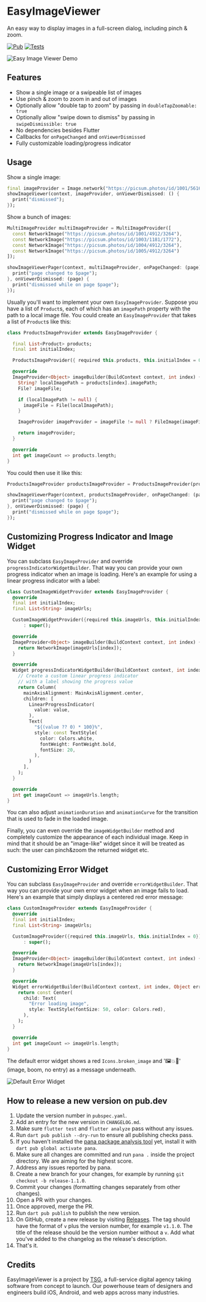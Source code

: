 # EasyImageViewer

An easy way to display images in a full-screen dialog, including pinch & zoom.

[![Pub](https://img.shields.io/pub/v/easy_image_viewer.svg)](https://pub.dartlang.org/packages/easy_image_viewer)
[![Tests](https://github.com/thesmythgroup/easy_image_viewer/actions/workflows/dart.yml/badge.svg)](https://github.com/thesmythgroup/easy_image_viewer/actions/workflows/dart.yml)

![Easy Image Viewer Demo](https://github.com/thesmythgroup/easy_image_viewer/blob/main/demo_images/demo1.gif?raw=true "Easy Image Viewer Demo")

## Features

* Show a single image or a swipeable list of images
* Use pinch & zoom to zoom in and out of images
* Optionally allow "double tap to zoom" by passing in `doubleTapZoomable: true`
* Optionally allow "swipe down to dismiss" by passing in `swipeDismissible: true`
* No dependencies besides Flutter
* Callbacks for `onPageChanged` and `onViewerDismissed`
* Fully customizable loading/progress indicator

## Usage

Show a single image:

```dart
final imageProvider = Image.network("https://picsum.photos/id/1001/5616/3744").image;
showImageViewer(context, imageProvider, onViewerDismissed: () {
  print("dismissed");
});
```

Show a bunch of images:

```dart
MultiImageProvider multiImageProvider = MultiImageProvider([
  const NetworkImage("https://picsum.photos/id/1001/4912/3264"),
  const NetworkImage("https://picsum.photos/id/1003/1181/1772"),
  const NetworkImage("https://picsum.photos/id/1004/4912/3264"),
  const NetworkImage("https://picsum.photos/id/1005/4912/3264")
]);

showImageViewerPager(context, multiImageProvider, onPageChanged: (page) {
  print("page changed to $page");
}, onViewerDismissed: (page) {
  print("dismissed while on page $page");
});
```

Usually you'll want to implement your own `EasyImageProvider`. Suppose you have
a list of `Product`s, each of which has an `imagePath` property with the path
to a local image file. You could create an `EasyImageProvider` that takes a list
of `Product`s like this:

```dart
class ProductsImageProvider extends EasyImageProvider {

  final List<Product> products;
  final int initialIndex;

  ProductsImageProvider({ required this.products, this.initialIndex = 0 });

  @override
  ImageProvider<Object> imageBuilder(BuildContext context, int index) {
    String? localImagePath = products[index].imagePath;
    File? imageFile;

    if (localImagePath != null) {
      imageFile = File(localImagePath);
    }

    ImageProvider imageProvider = imageFile != null ? FileImage(imageFile) : AssetImage("assets/images/product_placeholder.jpg") as ImageProvider;

    return imageProvider;
  }

  @override
  int get imageCount => products.length;  
}
```

You could then use it like this:

```dart
ProductsImageProvider productsImageProvider = ProductsImageProvider(products: products);

showImageViewerPager(context, productsImageProvider, onPageChanged: (page) {
  print("page changed to $page");
}, onViewerDismissed: (page) {
  print("dismissed while on page $page");
});
```

## Customizing Progress Indicator and Image Widget

You can subclass `EasyImageProvider` and override `progressIndicatorWidgetBuilder`. That way you can
provide your own progress indicator when an image is loading. Here's an example for using a
linear progress indicator with a label:

```dart
class CustomImageWidgetProvider extends EasyImageProvider {
  @override
  final int initialIndex;
  final List<String> imageUrls;

  CustomImageWidgetProvider({required this.imageUrls, this.initialIndex = 0})
      : super();

  @override
  ImageProvider<Object> imageBuilder(BuildContext context, int index) {
    return NetworkImage(imageUrls[index]);
  }

  @override
  Widget progressIndicatorWidgetBuilder(BuildContext context, int index, {double? value}) {
    // Create a custom linear progress indicator
    // with a label showing the progress value
    return Column(
      mainAxisAlignment: MainAxisAlignment.center,
      children: [
        LinearProgressIndicator(
          value: value,
        ),
        Text(
          "${(value ?? 0) * 100}%",
          style: const TextStyle(
            color: Colors.white,
            fontWeight: FontWeight.bold,
            fontSize: 20,
          ),
        )
      ],
    );
  }

  @override
  int get imageCount => imageUrls.length;
}
```

You can also adjust `animationDuration` and `animationCurve` for the transition that is used
to fade in the loaded image.

Finally, you can even override the `imageWidgetBuilder` method and completely customize the
appearance of each individual image. Keep in mind that it should be an "image-like" widget 
since it will be treated as such: the user can pinch&zoom the returned widget etc.

## Customizing Error Widget

You can subclass `EasyImageProvider` and override `errorWidgetBuilder`. That way you can
provide your own error widget when an image fails to load. Here's an example that simply displays a centered red error message:

```dart
class CustomImageProvider extends EasyImageProvider {
  @override
  final int initialIndex;
  final List<String> imageUrls;

  CustomImageProvider({required this.imageUrls, this.initialIndex = 0})
      : super();

  @override
  ImageProvider<Object> imageBuilder(BuildContext context, int index) {
    return NetworkImage(imageUrls[index]);
  }

  @override
  Widget errorWidgetBuilder(BuildContext context, int index, Object error, StackTrace? stackTrace) {
    return const Center(
      child: Text(
        "Error loading image",
        style: TextStyle(fontSize: 50, color: Colors.red),
      ),
    );
  }

  @override
  int get imageCount => imageUrls.length;
}
```

The default error widget shows a red `Icons.broken_image` and '🖼️💥🚫' (image, boom, no entry) as a message underneath.

![Default Error Widget](https://github.com/thesmythgroup/easy_image_viewer/blob/main/demo_images/default-error-widget.png?raw=true "Default Error Widget")

## How to release a new version on pub.dev
1. Update the version number in `pubspec.yaml`.
2. Add an entry for the new version in `CHANGELOG.md`.
3. Make sure `flutter test` and `flutter analyze` pass without any issues.
4. Run `dart pub publish --dry-run` to ensure all publishing checks pass.
5. If you haven't installed the [pana package analysis tool](https://pub.dev/packages/pana) yet, install it with `dart pub global activate pana`.
6. Make sure all changes are committed and run `pana .` inside the project directory. We are aiming for the highest score.
7. Address any issues reported by pana.
8. Create a new branch for your changes, for example by running `git checkout -b release-1.1.0`.
9. Commit your changes (formatting changes separately from other changes).
10. Open a PR with your changes.
11. Once approved, merge the PR.
12. Run `dart pub publish` to publish the new version.
13. On GitHub, create a new release by visiting [Releases](https://github.com/thesmythgroup/easy_image_viewer/releases). The tag should have the format of `v` plus the version number, for example `v1.1.0`. The title of the release should be the version number without a `v`. Add what you've added to the changelog as the release's description.
14. That's it.


## Credits

EasyImageViewer is a project by [TSG](https://thesmythgroup.com/), a full-service digital agency taking software from concept to launch.
Our powerhouse team of designers and engineers build iOS, Android, and web apps across many industries.
